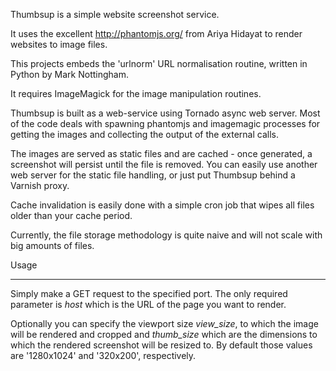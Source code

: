 Thumbsup is a simple website screenshot service. 

It uses the excellent http://phantomjs.org/ from Ariya Hidayat to
render websites to image files.

This projects embeds the 'urlnorm' URL normalisation routine, written
in Python by Mark Nottingham.

It requires ImageMagick for the image manipulation routines.

Thumbsup is built as a web-service using Tornado async web
server. Most of the code deals with spawning phantomjs and imagemagic
processes for getting the images and collecting the output of the
external calls. 

The images are served as static files and are cached - once generated,
a screenshot will persist until the file is removed. You can easily
use another web server for the static file handling, or just put
Thumbsup behind a Varnish proxy.  

Cache invalidation is easily done with a simple cron job that wipes
all files older than your cache period. 

Currently, the file storage methodology is quite naive and will not
scale with big amounts of files. 


Usage
_____

Simply make a GET request to the specified port. The only required
parameter is *host* which is the URL of the page you want to render. 

Optionally you can specify the viewport size *view_size*, to which the image will
be rendered and cropped and *thumb_size* which are the dimensions to
which the rendered screenshot will be resized to. By default those
values are '1280x1024' and '320x200', respectively. 
